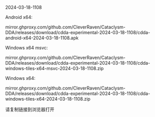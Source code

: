 2024-03-18-1108

Android x64:

mirror.ghproxy.com/github.com/CleverRaven/Cataclysm-DDA/releases/download/cdda-experimental-2024-03-18-1108/cdda-android-x64-2024-03-18-1108.apk

Windows x64 msvc:

mirror.ghproxy.com/github.com/CleverRaven/Cataclysm-DDA/releases/download/cdda-experimental-2024-03-18-1108/cdda-windows-tiles-x64-msvc-2024-03-18-1108.zip

Windows x64:

mirror.ghproxy.com/github.com/CleverRaven/Cataclysm-DDA/releases/download/cdda-experimental-2024-03-18-1108/cdda-windows-tiles-x64-2024-03-18-1108.zip

请复制链接到浏览器打开

